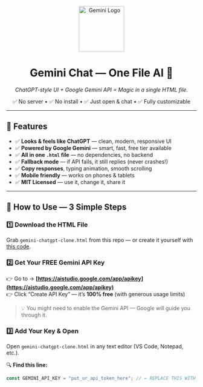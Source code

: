 <div align="center">
  <img src="https://upload.wikimedia.org/wikipedia/commons/8/8a/Google_Gemini_logo.svg" width="120" alt="Gemini Logo"/>
  <h1>Gemini Chat — One File AI 💬</h1>
  <p><em>ChatGPT-style UI + Google Gemini API = Magic in a single HTML file.</em></p>
  <p>✅ No server • ✅ No install • ✅ Just open & chat • ✅ Fully customizable</p>
</div>

---

## 🌟 Features

- ✅ **Looks & feels like ChatGPT** — clean, modern, responsive UI
- ✅ **Powered by Google Gemini** — smart, fast, free tier available
- ✅ **All in one `.html` file** — no dependencies, no backend
- ✅ **Fallback mode** — if API fails, it still replies (never crashes!)
- ✅ **Copy responses**, typing animation, smooth scrolling
- ✅ **Mobile friendly** — works on phones & tablets
- ✅ **MIT Licensed** — use it, change it, share it

---

## 🚀 How to Use — 3 Simple Steps

### 1️⃣ Download the HTML File

Grab `gemini-chatgpt-clone.html` from this repo — or create it yourself with [this code](#-full-html-code-below).

### 2️⃣ Get Your FREE Gemini API Key

👉 Go to → **[https://aistudio.google.com/app/apikey](https://aistudio.google.com/app/apikey)**  
👉 Click “Create API Key” — it’s **100% free** (with generous usage limits)

> 💡 You might need to enable the Gemini API — Google will guide you through it.

### 3️⃣ Add Your Key & Open

Open `gemini-chatgpt-clone.html` in any text editor (VS Code, Notepad, etc.).

🔍 **Find this line:**

```js
const GEMINI_API_KEY = "put_ur_api_token_here"; // ← REPLACE THIS WITH YOUR KEY
